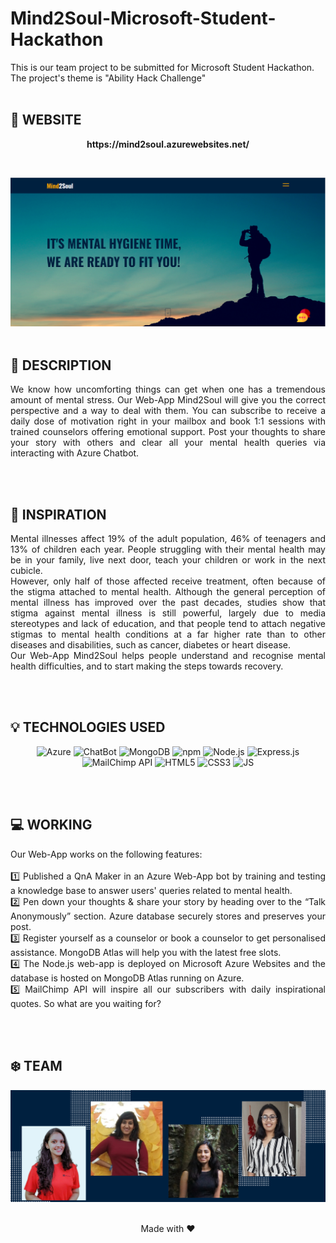 # Mind2Soul-Microsoft-Student-Hackathon
This is our team project to be submitted for Microsoft Student Hackathon. The project's theme is "Ability Hack Challenge"
<br>
<br>

## 🔆 WEBSITE 
<p align = "center">
  <strong>https://mind2soul.azurewebsites.net/</strong>
</p>
<br>

![Project Image](https://github.com/ishikabansal04/Mind2Soul-Microsoft-Student-Hackathon/blob/master/Project%20Image.PNG)
<br>
<br>

## 📜 DESCRIPTION
<p align = "justify">
We know how uncomforting things can get when one has a tremendous amount of mental stress. Our Web-App Mind2Soul will give you the correct perspective and a way to deal with them. 
You can subscribe to receive a daily dose of motivation right in your mailbox and book 1:1 sessions with trained counselors offering emotional support. Post your thoughts to share your story with others and clear all your mental health queries via interacting with Azure Chatbot. 
</p>
<br>
<br>

## 🚩 INSPIRATION
<p align = "justify">
Mental illnesses affect 19% of the adult population, 46% of teenagers and 13% of children each year. People struggling with their mental health may be in your family, live next door, teach your children or work in the next cubicle.<br>
However, only half of those affected receive treatment, often because of the stigma attached to mental health. Although the general perception of mental illness has improved over the past decades, studies show that stigma against mental illness is still powerful, largely due to media stereotypes and lack of education, and that people tend to attach negative stigmas to mental health conditions at a far higher rate than to other diseases and disabilities, such as cancer, diabetes or heart disease. <br>
Our Web-App Mind2Soul helps people understand and recognise mental health difficulties, and to start making the steps towards recovery.
</p>
<br>
<br>


## 💡 TECHNOLOGIES USED
<p align = "center">
<img src="https://img.icons8.com/color/48/000000/azure-1.png" alt = "Azure"/>
<img src="https://img.icons8.com/fluency/48/000000/chatbot.png" alt = "ChatBot"/>
<img src="https://img.icons8.com/color/48/000000/mongodb.png" alt = "MongoDB"/>
<img src="https://img.icons8.com/color/48/000000/npm.png" alt = "npm"/>
<img src="https://img.icons8.com/color/48/000000/nodejs.png" alt = "Node.js"/>
<img src="https://img.icons8.com/color/48/000000/express.png" alt = "Express.js"/>
<img src="https://img.icons8.com/bubbles/50/000000/mailchimp.png" alt = "MailChimp API"/>
<img src="https://img.icons8.com/color/48/000000/html-5--v1.png" alt = "HTML5"/>
<img src="https://img.icons8.com/color/48/000000/css3.png" alt = "CSS3"/>
<img src="https://img.icons8.com/color/48/000000/javascript--v1.png" alt = "JS"/>
</p>
<br>
<br>


## 💻 WORKING
<p align = "justify">
Our Web-App works on the following features: <br><br>
1️⃣ Published a QnA Maker in an Azure Web-App bot by training and testing a knowledge base to answer users' queries related to mental health.<br>
2️⃣ Pen down your thoughts & share your story by heading over to the “Talk Anonymously” section. Azure database securely stores and preserves your post. <br>
3️⃣ Register yourself as a counselor or book a counselor to get personalised assistance. MongoDB Atlas will help you with the latest free slots.<br>
4️⃣ The Node.js web-app is deployed on Microsoft Azure Websites and the database is hosted on MongoDB Atlas running on Azure. <br>
5️⃣ MailChimp API will inspire all our subscribers with daily inspirational quotes. So what are you waiting for? 
</p>
<br>
<br>

## ❄️ TEAM
![Team Image](https://github.com/ishikabansal04/Mind2Soul-Microsoft-Student-Hackathon/blob/master/Team%20Photo.png)
<br>
<br>

<p align = "center">
  Made with ♥️
</p>  
